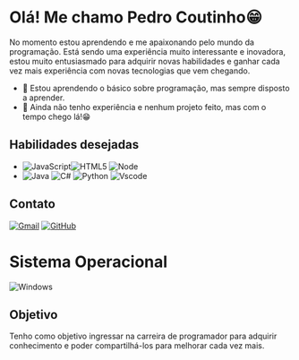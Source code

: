 # Olá! Me chamo Pedro Coutinho😁

No momento estou aprendendo e me apaixonando pelo mundo da programação.
Está sendo uma experiência muito interessante e inovadora, estou muito entusiasmado para adquirir novas habilidades e ganhar cada vez mais experiência com novas tecnologias que vem chegando.

- 🐛 Estou aprendendo o básico sobre programação, mas sempre disposto a aprender.
- 🙁 Ainda não tenho experiência e nenhum projeto feito, mas com o tempo chego lá!😁

## Habilidades desejadas

- ![JavaScript](https://img.shields.io/badge/JavaScript-000?style=for-the-badge&logo=javascript)![HTML5](https://img.shields.io/badge/HTML5-000?style=for-the-badge&logo=html5) ![Node](https://img.shields.io/badge/node-000?style=for-the-badge&logo=nodedotjs) 
- ![Java](https://img.shields.io/badge/java-%23000.svg?style=for-the-badge&logo=openjdk&logoColor=orange) ![C#](https://img.shields.io/badge/C%23-000?style=for-the-badge&logo=c-sharp&logoColor=green) ![Python](https://img.shields.io/badge/python-000?style=for-the-badge&logo=python&logoColor=ffdd54) ![Vscode](https://img.shields.io/badge/Vscode-000?style=for-the-badge&logo=visual-studio-code&logoColor=blue)



## Contato

[![Gmail](https://img.shields.io/badge/Gmail-333333?style=for-the-badge&logo=gmail&logoColor=red)](mailto:pedrocoutinho95@gmail.com) [![GitHub](https://img.shields.io/badge/GitHub-100000?style=for-the-badge&logo=github&logoColor=white)](https://github.com/coutinhoph)


# Sistema Operacional

![Windows](https://img.shields.io/badge/Windows-000?style=for-the-badge&logo=windows&logoColor=2CA5E0)

## Objetivo

Tenho como objetivo ingressar na carreira de programador para adquirir conhecimento e poder compartilhá-los para melhorar cada vez mais.